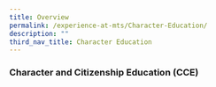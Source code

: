 ```yaml
---
title: Overview
permalink: /experience-at-mts/Character-Education/
description: ""
third_nav_title: Character Education
---
```

### Character and Citizenship Education (CCE)

